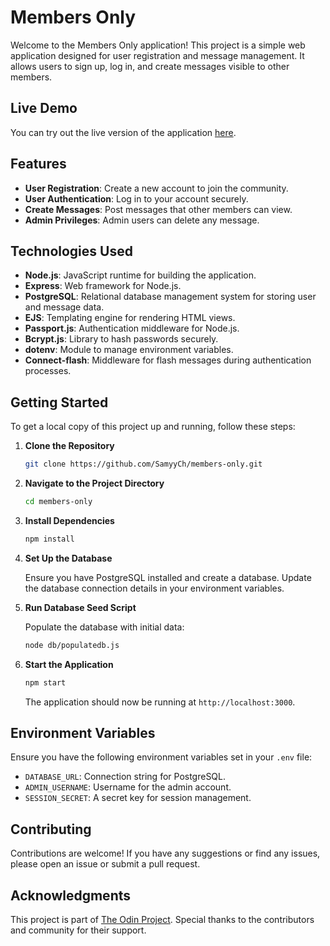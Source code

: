 # Members Only

Welcome to the Members Only application! This project is a simple web application designed for user registration and message management. It allows users to sign up, log in, and create messages visible to other members.

## Live Demo

You can try out the live version of the application [here]([https://members-only-app-chzq.onrender.com/](https://members-only-staging-f60e.up.railway.app/)).

## Features

- **User Registration**: Create a new account to join the community.
- **User Authentication**: Log in to your account securely.
- **Create Messages**: Post messages that other members can view.
- **Admin Privileges**: Admin users can delete any message.

## Technologies Used

- **Node.js**: JavaScript runtime for building the application.
- **Express**: Web framework for Node.js.
- **PostgreSQL**: Relational database management system for storing user and message data.
- **EJS**: Templating engine for rendering HTML views.
- **Passport.js**: Authentication middleware for Node.js.
- **Bcrypt.js**: Library to hash passwords securely.
- **dotenv**: Module to manage environment variables.
- **Connect-flash**: Middleware for flash messages during authentication processes.

## Getting Started

To get a local copy of this project up and running, follow these steps:

1. **Clone the Repository**

   ```bash
   git clone https://github.com/SamyyCh/members-only.git
   ```

2. **Navigate to the Project Directory**

   ```bash
   cd members-only
   ```

3. **Install Dependencies**

   ```bash
   npm install
   ```

4. **Set Up the Database**

   Ensure you have PostgreSQL installed and create a database. Update the database connection details in your environment variables.

5. **Run Database Seed Script**

   Populate the database with initial data:

   ```bash
   node db/populatedb.js
   ```

6. **Start the Application**

   ```bash
   npm start
   ```

   The application should now be running at `http://localhost:3000`.

## Environment Variables

Ensure you have the following environment variables set in your `.env` file:

- `DATABASE_URL`: Connection string for PostgreSQL.
- `ADMIN_USERNAME`: Username for the admin account.
- `SESSION_SECRET`: A secret key for session management.

## Contributing

Contributions are welcome! If you have any suggestions or find any issues, please open an issue or submit a pull request.

## Acknowledgments

This project is part of [The Odin Project](https://www.theodinproject.com/lessons/node-path-nodejs-members-only). Special thanks to the contributors and community for their support.
